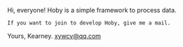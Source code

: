 Hi, everyone!
	Hoby is a simple framework to process data.
	
	If you want to join to develop Hoby, give me a mail.

Yours,
	Kearney.
	xywcv@qq.com
